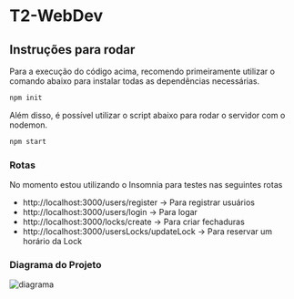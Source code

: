 # T2-WebDev

## Instruções para rodar
Para a execução do código acima, recomendo primeiramente utilizar o comando abaixo para instalar todas as dependências necessárias.

```bash
npm init
```

Além disso, é possível utilizar o script abaixo para rodar o servidor com o nodemon.
```bash
npm start
```


### Rotas

No momento estou utilizando o Insomnia para testes nas seguintes rotas
- http://localhost:3000/users/register              -> Para registrar usuários
- http://localhost:3000/users/login                 -> Para logar
- http://localhost:3000/locks/create                -> Para criar fechaduras
- http://localhost:3000/usersLocks/updateLock       -> Para reservar um horário da Lock


### Diagrama do Projeto
![diagrama](https://github.com/romuloschiavon/T2-WebDev/blob/master/Diagrama.jpg?raw=true)